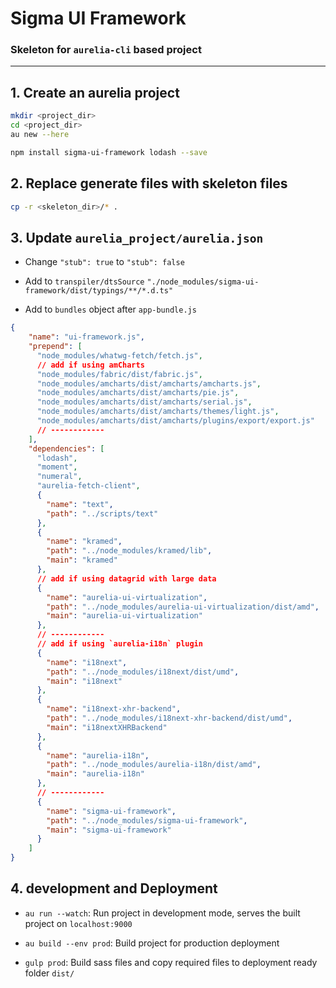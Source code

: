 # Sigma UI Framework
### Skeleton for `aurelia-cli` based project

----

## 1. Create an aurelia project
```bash
mkdir <project_dir>
cd <project_dir>
au new --here

npm install sigma-ui-framework lodash --save
```

## 2. Replace generate files with skeleton files
```bash
cp -r <skeleton_dir>/* .
```

## 3. Update `aurelia_project/aurelia.json`

* Change `"stub": true` to `"stub": false`

* Add to `transpiler/dtsSource` `"./node_modules/sigma-ui-framework/dist/typings/**/*.d.ts"`

* Add to `bundles` object after `app-bundle.js`
```json
{
    "name": "ui-framework.js",
    "prepend": [
      "node_modules/whatwg-fetch/fetch.js",
      // add if using amCharts
      "node_modules/fabric/dist/fabric.js",
      "node_modules/amcharts/dist/amcharts/amcharts.js",
      "node_modules/amcharts/dist/amcharts/pie.js",
      "node_modules/amcharts/dist/amcharts/serial.js",
      "node_modules/amcharts/dist/amcharts/themes/light.js",
      "node_modules/amcharts/dist/amcharts/plugins/export/export.js"
      // ------------
    ],
    "dependencies": [
      "lodash",
      "moment",
      "numeral",
      "aurelia-fetch-client",
      {
        "name": "text",
        "path": "../scripts/text"
      },
      {
        "name": "kramed",
        "path": "../node_modules/kramed/lib",
        "main": "kramed"
      },
      // add if using datagrid with large data
      {
        "name": "aurelia-ui-virtualization",
        "path": "../node_modules/aurelia-ui-virtualization/dist/amd",
        "main": "aurelia-ui-virtualization"
      },
      // ------------
      // add if using `aurelia-i18n` plugin
      {
        "name": "i18next",
        "path": "../node_modules/i18next/dist/umd",
        "main": "i18next"
      },
      {
        "name": "i18next-xhr-backend",
        "path": "../node_modules/i18next-xhr-backend/dist/umd",
        "main": "i18nextXHRBackend"
      },
      {
        "name": "aurelia-i18n",
        "path": "../node_modules/aurelia-i18n/dist/amd",
        "main": "aurelia-i18n"
      },
      // ------------
      {
        "name": "sigma-ui-framework",
        "path": "../node_modules/sigma-ui-framework",
        "main": "sigma-ui-framework"
      }
    ]
}
```

## 4. development and Deployment

* `au run --watch`: Run project in development mode, serves the built project on `localhost:9000`

* `au build --env prod`: Build project for production deployment

* `gulp prod`: Build sass files and copy required files to deployment ready folder `dist/`
